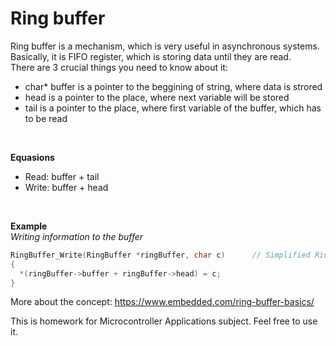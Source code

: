 # Ring buffer

Ring buffer is a mechanism, which is very useful in asynchronous systems. Basically, it is FIFO register, which is storing data until they are read. <br />
There are 3 crucial things you need to know about it: <br />
* char* buffer is a pointer to the beggining of string, where data is strored <br />
* head is a pointer to the place, where next variable will be stored <br />
* tail is a pointer to the place, where first variable of the buffer, which has to be read <br />
<br />

**Equasions**
* Read:   buffer + tail
* Write:  buffer + head
<br />

**Example** <br />
*Writing information to the buffer* <br />

``` C
RingBuffer_Write(RingBuffer *ringBuffer, char c)      // Simplified RingBuffer_PutChar function
{
  *(ringBuffer->buffer + ringBuffer->head) = c;
}
```

More about the concept: https://www.embedded.com/ring-buffer-basics/

This is homework for Microcontroller Applications subject. Feel free to use it. <br />

